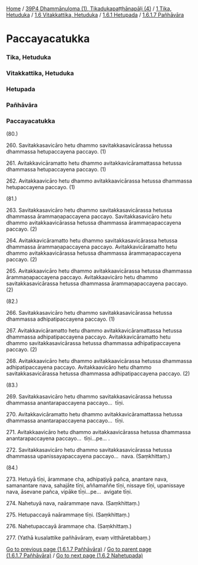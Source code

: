 
[Home](/) / [39P4 Dhammānuloma (1), Tikadukapaṭṭhānapāḷi (4)](../../../../../39P4.md) / [1 Tika, Hetuduka](../../../../1.md) / [1.6 Vitakkattika, Hetuduka](../../../1.6.md) / [1.6.1 Hetupada](../../1.6.1.md) / [1.6.1.7 Pañhāvāra](../1.6.1.7.md)

# Paccayacatukka

### Tika, Hetuduka

### Vitakkattika, Hetuduka

### Hetupada

### Pañhāvāra

### Paccayacatukka

(80.)

260\. Savitakkasavicāro hetu dhammo savitakkasavicārassa hetussa dhammassa hetupaccayena paccayo. (1)

261\. Avitakkavicāramatto hetu dhammo avitakkavicāramattassa hetussa dhammassa hetupaccayena paccayo. (1)

262\. Avitakkaavicāro hetu dhammo avitakkaavicārassa hetussa dhammassa hetupaccayena paccayo. (1)

(81.)

263\. Savitakkasavicāro hetu dhammo savitakkasavicārassa hetussa dhammassa ārammaṇapaccayena paccayo. Savitakkasavicāro hetu dhammo avitakkaavicārassa hetussa dhammassa ārammaṇapaccayena paccayo. (2)

264\. Avitakkavicāramatto hetu dhammo savitakkasavicārassa hetussa dhammassa ārammaṇapaccayena paccayo. Avitakkavicāramatto hetu dhammo avitakkaavicārassa hetussa dhammassa ārammaṇapaccayena paccayo. (2)

265\. Avitakkaavicāro hetu dhammo avitakkaavicārassa hetussa dhammassa ārammaṇapaccayena paccayo. Avitakkaavicāro hetu dhammo savitakkasavicārassa hetussa dhammassa ārammaṇapaccayena paccayo. (2)

(82.)

266\. Savitakkasavicāro hetu dhammo savitakkasavicārassa hetussa dhammassa adhipatipaccayena paccayo. (1)

267\. Avitakkavicāramatto hetu dhammo avitakkavicāramattassa hetussa dhammassa adhipatipaccayena paccayo. Avitakkavicāramatto hetu dhammo savitakkasavicārassa hetussa dhammassa adhipatipaccayena paccayo. (2)

268\. Avitakkaavicāro hetu dhammo avitakkaavicārassa hetussa dhammassa adhipatipaccayena paccayo. Avitakkaavicāro hetu dhammo savitakkasavicārassa hetussa dhammassa adhipatipaccayena paccayo. (2)

(83.)

269\. Savitakkasavicāro hetu dhammo savitakkasavicārassa hetussa dhammassa anantarapaccayena paccayo…  tīṇi.

270\. Avitakkavicāramatto hetu dhammo avitakkavicāramattassa hetussa dhammassa anantarapaccayena paccayo…  tīṇi.

271\. Avitakkaavicāro hetu dhammo avitakkaavicārassa hetussa dhammassa anantarapaccayena paccayo…  tīṇi…pe… .

272\. Savitakkasavicāro hetu dhammo savitakkasavicārassa hetussa dhammassa upanissayapaccayena paccayo…  nava. (Saṃkhittaṃ.)

(84.)

273\. Hetuyā tīṇi, ārammaṇe cha, adhipatiyā pañca, anantare nava, samanantare nava, sahajāte tīṇi, aññamaññe tīṇi, nissaye tīṇi, upanissaye nava, āsevane pañca, vipāke tīṇi…pe…  avigate tīṇi.

274\. Nahetuyā nava, naārammaṇe nava. (Saṃkhittaṃ.)

275\. Hetupaccayā naārammaṇe tīṇi. (Saṃkhittaṃ.)

276\. Nahetupaccayā ārammaṇe cha. (Saṃkhittaṃ.)

277\. (Yathā kusalattike pañhāvāraṃ, evaṃ vitthāretabbaṃ.)

[Go to previous page (1.6.1.7 Pañhāvāra)](../1.6.1.7.md) / [Go to parent page (1.6.1.7 Pañhāvāra)](../1.6.1.7.md) / [Go to next page (1.6.2 Nahetupada)](../../1.6.2.md)


